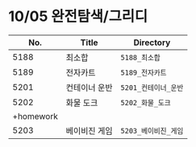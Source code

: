 # 10/05 완전탐색/그리디



| No.       | Title         | Directory            |
| --------- | ------------- | -------------------- |
| 5188      | 최소합        | `5188_최소합`        |
| 5189      | 전자카트      | `5189_전자카트`      |
| 5201      | 컨테이너 운반 | `5201_컨테이너_운반` |
| 5202      | 화물 도크     | `5202_화물_도크`     |
| +homework |               |                      |
| 5203      | 베이비진 게임 | `5203_베이비진_게임` |


